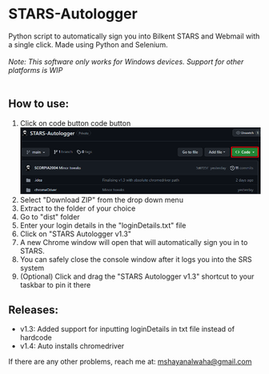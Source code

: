 # STARS-Autologger
Python script to automatically sign you into Bilkent STARS and Webmail with a single click. Made using Python and Selenium.
<br><br>
<i>Note: This software only works for Windows devices. Support for other platforms is WIP</i>
<br><br>
<!-- <b><i>*** 23/08/2023: New update for chromedriver.exe for Chrome v116.0.5845.96. Download latest version from <a href="https://edgedl.me.gvt1.com/edgedl/chrome/chrome-for-testing/116.0.5845.96/win64/chromedriver-win64.zip">here</a> and place in dist folder ***</i></b> -->

## How to use:
1. Click on code button code button
<img src="src/code button.png"><br>
2. Select "Download ZIP" from the drop down menu
3. Extract to the folder of your choice
4. Go to "dist" folder
5. Enter your login details in the "loginDetails.txt" file
6. Click on "STARS Autologger v1.3"
7. A new Chrome window will open that will automatically sign you in to STARS.
8. You can safely close the console window after it logs you into the SRS system
9. (Optional) Click and drag the "STARS Autologger v1.3" shortcut to your taskbar to pin it there

<!-- ## Known issues:
Chrome keeps updating their chromedriver and it's possible you might get a version conflict (similiar to below). Just follow the steps below to fix it:
<br><br>
<p align="center"><img src="src/chromeDriver error.png"></p>
<br>

1. Download the latest version from <a href="https://chromedriver.chromium.org/downloads">here</a>
2. Extract "chromedriver.exe" and place it in the "dist" folder (replace the old one)
-->
## Releases:
- v1.3: Added support for inputting loginDetails in txt file instead of hardcode
- v1.4: Auto installs chromedriver 

If there are any other problems, reach me at: mshayanalwaha@gmail.com
